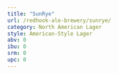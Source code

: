 ```yaml
---
title: "SunRye"
url: /redhook-ale-brewery/sunrye/
category: North American Lager
style: American-Style Lager
abv: 0
ibu: 0
srm: 0
upc: 0
---
```


